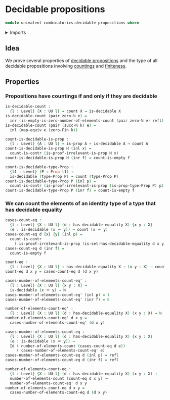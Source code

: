 # Decidable propositions

```agda
module univalent-combinatorics.decidable-propositions where
```

<details><summary>Imports</summary>

```agda
open import foundation.decidable-propositions public

open import elementary-number-theory.natural-numbers

open import foundation.coproduct-types
open import foundation.decidable-equality
open import foundation.decidable-types
open import foundation.dependent-pair-types
open import foundation.equivalences
open import foundation.identity-types
open import foundation.propositions
open import foundation.universe-levels

open import univalent-combinatorics.counting
open import univalent-combinatorics.standard-finite-types
```

</details>

## Idea

We prove several properties of [decidable propositions](foundation.decidable-propositions.md) and the type of all decidable propositions involving [countings](univalent-combinatorics.counting.md) and [finiteness](univalent-combinatorics.finite-types.md).

## Properties

### Propositions have countings if and only if they are decidable

```agda
is-decidable-count :
  {l : Level} {X : UU l} → count X → is-decidable X
is-decidable-count (pair zero-ℕ e) =
  inr (is-empty-is-zero-number-of-elements-count (pair zero-ℕ e) refl)
is-decidable-count (pair (succ-ℕ k) e) =
  inl (map-equiv e (zero-Fin k))

count-is-decidable-is-prop :
  {l : Level} {A : UU l} → is-prop A → is-decidable A → count A
count-is-decidable-is-prop H (inl x) =
  count-is-contr (is-proof-irrelevant-is-prop H x)
count-is-decidable-is-prop H (inr f) = count-is-empty f

count-is-decidable-type-Prop :
  {l1 : Level} (P : Prop l1) →
  is-decidable (type-Prop P) → count (type-Prop P)
count-is-decidable-type-Prop P (inl p) =
  count-is-contr (is-proof-irrelevant-is-prop (is-prop-type-Prop P) p)
count-is-decidable-type-Prop P (inr f) = count-is-empty f
```

### We can count the elements of an identity type of a type that has decidable equality

```agda
cases-count-eq :
  {l : Level} {X : UU l} (d : has-decidable-equality X) {x y : X}
  (e : is-decidable (x ＝ y)) → count (x ＝ y)
cases-count-eq d {x} {y} (inl p) =
  count-is-contr
    ( is-proof-irrelevant-is-prop (is-set-has-decidable-equality d x y) p)
cases-count-eq d (inr f) =
  count-is-empty f

count-eq :
  {l : Level} {X : UU l} → has-decidable-equality X → (x y : X) → count (x ＝ y)
count-eq d x y = cases-count-eq d (d x y)

cases-number-of-elements-count-eq' :
  {l : Level} {X : UU l} {x y : X} →
  is-decidable (x ＝ y) → ℕ
cases-number-of-elements-count-eq' (inl p) = 1
cases-number-of-elements-count-eq' (inr f) = 0

number-of-elements-count-eq' :
  {l : Level} {X : UU l} (d : has-decidable-equality X) (x y : X) → ℕ
number-of-elements-count-eq' d x y =
  cases-number-of-elements-count-eq' (d x y)

cases-number-of-elements-count-eq :
  {l : Level} {X : UU l} (d : has-decidable-equality X) {x y : X}
  (e : is-decidable (x ＝ y)) →
  Id ( number-of-elements-count (cases-count-eq d e))
     ( cases-number-of-elements-count-eq' e)
cases-number-of-elements-count-eq d (inl p) = refl
cases-number-of-elements-count-eq d (inr f) = refl

number-of-elements-count-eq :
  {l : Level} {X : UU l} (d : has-decidable-equality X) (x y : X) →
  number-of-elements-count (count-eq d x y) ＝
  number-of-elements-count-eq' d x y
number-of-elements-count-eq d x y =
  cases-number-of-elements-count-eq d (d x y)
```

